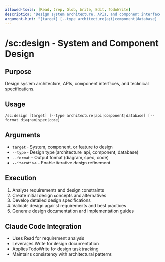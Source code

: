 ```yaml
---
allowed-tools: [Read, Grep, Glob, Write, Edit, TodoWrite]
description: "Design system architecture, APIs, and component interfaces"
argument-hint: "[target] [--type architecture|api|component|database] [--format diagram|spec|code] [--iterative]"
---
```


# /sc:design - System and Component Design

## Purpose
Design system architecture, APIs, component interfaces, and technical specifications.

## Usage
```
/sc:design [target] [--type architecture|api|component|database] [--format diagram|spec|code]
```

## Arguments
- `target` - System, component, or feature to design
- `--type` - Design type (architecture, api, component, database)
- `--format` - Output format (diagram, spec, code)
- `--iterative` - Enable iterative design refinement

## Execution
1. Analyze requirements and design constraints
2. Create initial design concepts and alternatives
3. Develop detailed design specifications
4. Validate design against requirements and best practices
5. Generate design documentation and implementation guides

## Claude Code Integration
- Uses Read for requirement analysis
- Leverages Write for design documentation
- Applies TodoWrite for design task tracking
- Maintains consistency with architectural patterns